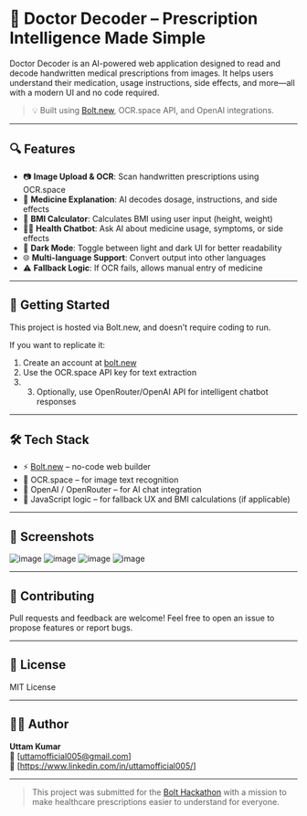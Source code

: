 # 🧠 Doctor Decoder – Prescription Intelligence Made Simple

Doctor Decoder is an AI-powered web application designed to read and decode handwritten medical prescriptions from images. It helps users understand their medication, usage instructions, side effects, and more—all with a modern UI and no code required.

> 💡 Built using [Bolt.new](https://bolt.new), OCR.space API, and OpenAI integrations.

---

## 🔍 Features

- 📷 **Image Upload & OCR**: Scan handwritten prescriptions using OCR.space
- 💊 **Medicine Explanation**: AI decodes dosage, instructions, and side effects
- 🧮 **BMI Calculator**: Calculates BMI using user input (height, weight)
- 🧑‍⚕️ **Health Chatbot**: Ask AI about medicine usage, symptoms, or side effects
- 🌙 **Dark Mode**: Toggle between light and dark UI for better readability
- 🌐 **Multi-language Support**: Convert output into other languages
- ⚠️ **Fallback Logic**: If OCR fails, allows manual entry of medicine

---

## 🚀 Getting Started

This project is hosted via Bolt.new, and doesn’t require coding to run.

If you want to replicate it:

1. Create an account at [bolt.new](https://bolt.new)
2. Use the OCR.space API key for text extraction
3. 3. Optionally, use OpenRouter/OpenAI API for intelligent chatbot responses

---

## 🛠 Tech Stack

- ⚡ [Bolt.new](https://bolt.new) – no-code web builder
- 🤖 OCR.space – for image text recognition
- 💬 OpenAI / OpenRouter – for AI chat integration
- 🧠 JavaScript logic – for fallback UX and BMI calculations (if applicable)

---

## 📸 Screenshots

![image](https://github.com/user-attachments/assets/f419408a-9956-47ab-9894-d95ea7dd2bba)
![image](https://github.com/user-attachments/assets/df4b9cf9-ecf0-4467-8442-c97fc40da71e)
![image](https://github.com/user-attachments/assets/17cebc77-ea8a-4ab0-ad1f-12f4d1f636b0)
![image](https://github.com/user-attachments/assets/3c264d7d-fbd3-49af-b6c3-30a2d71753d3)





---

## 🤝 Contributing

Pull requests and feedback are welcome! Feel free to open an issue to propose features or report bugs.

---

## 📄 License

MIT License

---

## 👨‍💻 Author

**Uttam Kumar**  
📧 [uttamofficial005@gmail.com]  
🔗 [https://www.linkedin.com/in/uttamofficial005/]

---

> This project was submitted for the [Bolt Hackathon](https://bolt.new) with a mission to make healthcare prescriptions easier to understand for everyone.

